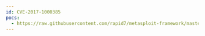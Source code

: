 ```yaml
---
id: CVE-2017-1000385
pocs:
  - https://raw.githubusercontent.com/rapid7/metasploit-framework/master/modules/auxiliary/scanner/ssl/bleichenbacher_oracle.py
---
```

